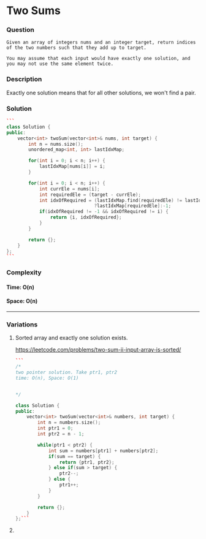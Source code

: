 # Two Sums

### Question

```
Given an array of integers nums and an integer target, return indices of the two numbers such that they add up to target.

You may assume that each input would have exactly one solution, and you may not use the same element twice.
```

### Description
Exactly one solution means that for all other solutions, we won't find a pair.

### Solution

````cpp
```
class Solution {
public:
    vector<int> twoSum(vector<int>& nums, int target) {
        int n = nums.size();
        unordered_map<int, int> lastIdxMap;

        for(int i = 0; i < n; i++) {
            lastIdxMap[nums[i]] = i;
        }

        for(int i = 0; i < n; i++) {
            int currEle = nums[i];
            int requiredEle = (target - currEle);
            int idxOfRequired = (lastIdxMap.find(requiredEle) != lastIdxMap.end())
                                ?lastIdxMap[requiredEle]:-1;
            if(idxOfRequired != -1 && idxOfRequired != i) {
                return {i, idxOfRequired};
            }
        }

        return {};
    }
};
```
````


### Complexity
#### Time: O(n)
#### Space: O(n)

----
### Variations
1. Sorted array and exactly one solution exists.
    
    https://leetcode.com/problems/two-sum-ii-input-array-is-sorted/ 
    ````cpp 
    ```
    /* 
    two pointer solution. Take ptr1, ptr2
    time: O(n), Space: O(1)


    */

    class Solution {
    public:
        vector<int> twoSum(vector<int>& numbers, int target) {
            int n = numbers.size();
            int ptr1 = 0;
            int ptr2 = n - 1;

            while(ptr1 < ptr2) {
                int sum = numbers[ptr1] + numbers[ptr2];
                if(sum == target) {
                    return {ptr1, ptr2};
                } else if(sum > target) {
                    ptr2--;
                } else {
                    ptr1++;
                }
            }

            return {};
        }
    };```
    ````
2. 